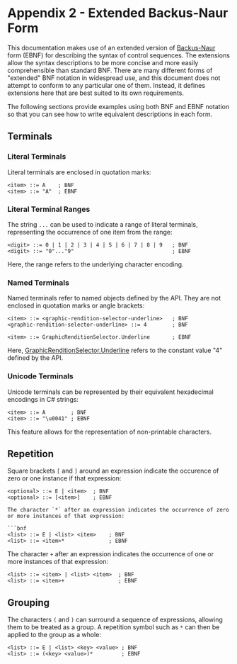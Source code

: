 # Appendix 2 - Extended Backus-Naur Form

This documentation makes use of an extended version of [Backus-Naur](https://en.wikipedia.org/wiki/Backus%E2%80%93Naur_form) form (EBNF) for describing the syntax of control sequences. The extensions allow the syntax descriptions to be more concise and more easily comprehensible than standard BNF. There are many different forms of "extended" BNF notation in widespread use, and this document does not attempt to conform to any particular one of them. Instead, it defines extensions here that are best suited to its own requirements.

The following sections provide examples using both BNF and EBNF notation so that you can see how to write equivalent descriptions in each form.

## Terminals

### Literal Terminals

Literal terminals are enclosed in quotation marks:

```bnf
<item> ::= A    ; BNF
<item> ::= "A"  ; EBNF
```

### Literal Terminal Ranges

The string `...` can be used to indicate a range of literal terminals, representing the occurrence of one item from the range:

```bnf
<digit> ::= 0 | 1 | 2 | 3 | 4 | 5 | 6 | 7 | 8 | 9   ; BNF
<digit> ::= "0"..."9"                               ; EBNF
```

Here, the range refers to the underlying character encoding.

### Named Terminals

Named terminals refer to named objects defined by the API. They are not enclosed in quotation marks or angle brackets:

```bnf
<item> ::= <graphic-rendition-selector-underline>   ; BNF
<graphic-rendition-selector-underline> ::= 4        ; BNF

<item> ::= GraphicRenditionSelector.Underline       ; EBNF
```

Here, [GraphicRenditionSelector.Underline](xref:Microlithic.Text.Ansi.GraphicRenditionSelector.Underline) refers to the constant value "4" defined by the API.

### Unicode Terminals

Unicode terminals can be represented by their equivalent hexadecimal encodings in C# strings:

```bnf
<item> ::= A        ; BNF
<item> ::= "\u0041" ; EBNF
```

This feature allows for the representation of non-printable characters.

## Repetition

Square brackets `[` and `]` around an expression indicate the occurence of zero or one instance if that expression:

```bnf
<optional> ::= E | <item>  ; BNF
<optional> ::= [<item>]    ; EBNF

The character `*` after an expression indicates the occurrence of zero or more instances of that expression:

```bnf
<list> ::= E | <list> <item>    ; BNF
<list> ::= <item>*              ; EBNF
```

The character `+` after an expression indicates the occurrence of one or more instances of that expression:

```bnf
<list> ::= <item> | <list> <item>  ; BNF
<list> ::= <item>+                 ; EBNF
```

## Grouping

The characters `(` and `)` can surround a sequence of expressions, allowing them to be treated as a group. A repetition symbol such as `*` can then be applied to the group as a whole:

```bnf
<list> ::= E | <list> <key> <value> ; BNF
<list> ::= (<key> <value>)*         ; EBNF
```
